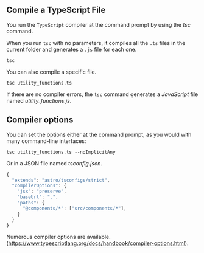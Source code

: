 ## Compile a TypeScript File

You run the `TypeScript` compiler at the command prompt by using the _tsc_ command.

When you run `tsc` with no parameters, it compiles all the `.ts` files in the current folder and generates a `.js` file for each one.

```
tsc
```

You can also compile a specific file.

```
tsc utility_functions.ts
```

If there are no compiler errors, the `tsc` command generates a _JavaScript_ file named _utility_functions.js_.

## Compiler options

You can set the options either at the command prompt, as you would with many command-line interfaces:

```
tsc utility_functions.ts --noImplicitAny
```

Or in a JSON file named _tsconfig.json_.

```ts
{
  "extends": "astro/tsconfigs/strict",
  "compilerOptions": {
    "jsx": "preserve",
    "baseUrl": ".",
    "paths": {
      "@components/*": ["src/components/*"],
    }
  }
}

```

Numerous compiler options are available. (https://www.typescriptlang.org/docs/handbook/compiler-options.html).
